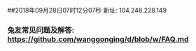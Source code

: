 ##2018年09月28日07时12分07秒 新址: 104.248.228.149
### 兔友常见问题及解答: https://github.com/wanggonging/d/blob/w/FAQ.md
